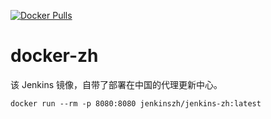[![Docker Pulls](https://img.shields.io/docker/pulls/jenkinszh/jenkins-zh.svg)](https://hub.docker.com/r/jenkinszh/jenkins-zh/tags)

# docker-zh

该 Jenkins 镜像，自带了部署在中国的代理更新中心。

`docker run --rm -p 8080:8080 jenkinszh/jenkins-zh:latest`
